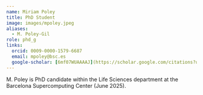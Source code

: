 ```yaml
---
name: Miriam Poley
title: PhD Student
image: images/mpoley.jpeg
aliases:
  - M. Poley-Gil
role: phd_g
links:
  orcid: 0009-0000-1579-6687
  email: mpoley@bsc.es
  google-scholar: [6mf07WUAAAAJ](https://scholar.google.com/citations?user=6mf07WUAAAAJ&hl=en)
---
```


M. Poley is PhD candidate within the Life Sciences department at the Barcelona Supercomputing Center (June 2025).
